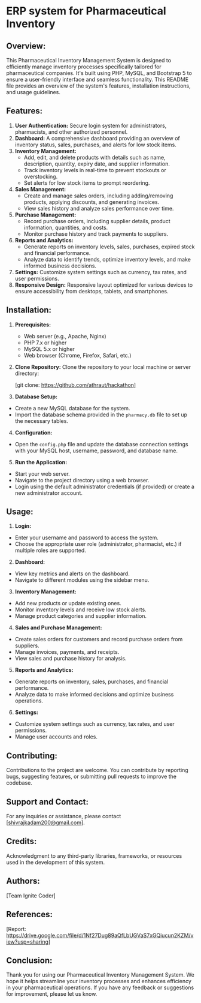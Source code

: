 # ERP system for Pharmaceutical Inventory

## Overview:
This Pharmaceutical Inventory Management System is designed to efficiently manage inventory processes specifically tailored for pharmaceutical companies. It's built using PHP, MySQL, and Bootstrap 5 to ensure a user-friendly interface and seamless functionality. This README file provides an overview of the system's features, installation instructions, and usage guidelines.

## Features:
1. **User Authentication:** Secure login system for administrators, pharmacists, and other authorized personnel.
2. **Dashboard:** A comprehensive dashboard providing an overview of inventory status, sales, purchases, and alerts for low stock items.
3. **Inventory Management:**
   - Add, edit, and delete products with details such as name, description, quantity, expiry date, and supplier information.
   - Track inventory levels in real-time to prevent stockouts or overstocking.
   - Set alerts for low stock items to prompt reordering.
4. **Sales Management:**
   - Create and manage sales orders, including adding/removing products, applying discounts, and generating invoices.
   - View sales history and analyze sales performance over time.
5. **Purchase Management:**
   - Record purchase orders, including supplier details, product information, quantities, and costs.
   - Monitor purchase history and track payments to suppliers.
6. **Reports and Analytics:**
   - Generate reports on inventory levels, sales, purchases, expired stock and financial performance.
   - Analyze data to identify trends, optimize inventory levels, and make informed business decisions.
7. **Settings:** Customize system settings such as currency, tax rates, and user permissions.
8. **Responsive Design:** Responsive layout optimized for various devices to ensure accessibility from desktops, tablets, and smartphones.

## Installation:
1. **Prerequisites:**
   - Web server (e.g., Apache, Nginx)
   - PHP 7.x or higher
   - MySQL 5.x or higher
   - Web browser (Chrome, Firefox, Safari, etc.)

2. **Clone Repository:**
   Clone the repository to your local machine or server directory:
   
   [git clone: https://github.com/athraut/hackathon]

4. **Database Setup:**
- Create a new MySQL database for the system.
- Import the database schema provided in the `pharmacy.db` file to set up the necessary tables.

4. **Configuration:**
- Open the `config.php` file and update the database connection settings with your MySQL host, username, password, and database name.

5. **Run the Application:**
- Start your web server.
- Navigate to the project directory using a web browser.
- Login using the default administrator credentials (if provided) or create a new administrator account.

## Usage:
1. **Login:**
- Enter your username and password to access the system.
- Choose the appropriate user role (administrator, pharmacist, etc.) if multiple roles are supported.

2. **Dashboard:**
- View key metrics and alerts on the dashboard.
- Navigate to different modules using the sidebar menu.

3. **Inventory Management:**
- Add new products or update existing ones.
- Monitor inventory levels and receive low stock alerts.
- Manage product categories and supplier information.

4. **Sales and Purchase Management:**
- Create sales orders for customers and record purchase orders from suppliers.
- Manage invoices, payments, and receipts.
- View sales and purchase history for analysis.

5. **Reports and Analytics:**
- Generate reports on inventory, sales, purchases, and financial performance.
- Analyze data to make informed decisions and optimize business operations.

6. **Settings:**
- Customize system settings such as currency, tax rates, and user permissions.
- Manage user accounts and roles.

## Contributing:
Contributions to the project are welcome. You can contribute by reporting bugs, suggesting features, or submitting pull requests to improve the codebase.

## Support and Contact:
For any inquiries or assistance, please contact [shivrajkadam200@gmail.com].

## Credits:
Acknowledgment to any third-party libraries, frameworks, or resources used in the development of this system.

## Authors:
[Team Ignite Coder]

## References:
[Report: https://drive.google.com/file/d/1Nf27Dug89aQfLbUGVaS7xGQiucun2KZM/view?usp=sharing]

## Conclusion:
Thank you for using our Pharmaceutical Inventory Management System. We hope it helps streamline your inventory processes and enhances efficiency in your pharmaceutical operations. If you have any feedback or suggestions for improvement, please let us know.
